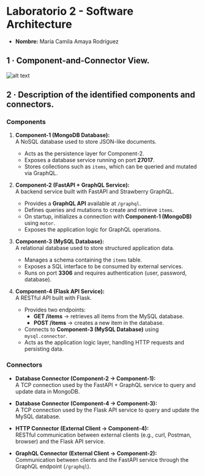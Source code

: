 # Laboratorio 2 - Software Architecture

- **Nombre:** María Camila Amaya Rodríguez  


## 1 · Component-and-Connector View.
![alt text](image.png)

## 2 · Description of the identified components and connectors.

### Components
1. **Component-1 (MongoDB Database):**  
   A NoSQL database used to store JSON-like documents.  
   - Acts as the persistence layer for Component-2.  
   - Exposes a database service running on port **27017**.  
   - Stores collections such as `items`, which can be queried and mutated via GraphQL.  

2. **Component-2 (FastAPI + GraphQL Service):**  
   A backend service built with FastAPI and Strawberry GraphQL.  
   - Provides a **GraphQL API** available at `/graphql`.  
   - Defines queries and mutations to create and retrieve `items`.  
   - On startup, initializes a connection with **Component-1 (MongoDB)** using `motor`.  
   - Exposes the application logic for GraphQL operations.  

3. **Component-3 (MySQL Database):**  
   A relational database used to store structured application data.  
   - Manages a schema containing the `items` table.  
   - Exposes a SQL interface to be consumed by external services.  
   - Runs on port **3306** and requires authentication (user, password, database).  

4. **Component-4 (Flask API Service):**  
   A RESTful API built with Flask.  
   - Provides two endpoints:  
     - **GET /items** → retrieves all items from the MySQL database.  
     - **POST /items** → creates a new item in the database.  
   - Connects to **Component-3 (MySQL Database)** using `mysql.connector`.  
   - Acts as the application logic layer, handling HTTP requests and persisting data.  

### Connectors
- **Database Connector (Component-2 → Component-1):**  
  A TCP connection used by the FastAPI + GraphQL service to query and update data in MongoDB.  

- **Database Connector (Component-4 → Component-3):**  
  A TCP connection used by the Flask API service to query and update the MySQL database.  

- **HTTP Connector (External Client → Component-4):**  
  RESTful communication between external clients (e.g., curl, Postman, browser) and the Flask API service.  

- **GraphQL Connector (External Client → Component-2):**  
  Communication between clients and the FastAPI service through the GraphQL endpoint (`/graphql`).  
